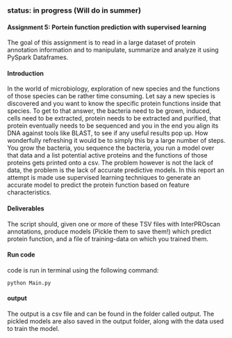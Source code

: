 ### status: in progress (Will do in summer)
#### Assignment 5: Portein function prediction with supervised learning
The goal of this assignment is to read in a large dataset of protein annotation information and to manipulate, summarize and analyze it using PySpark Dataframes.

#### Introduction
In the world of microbiology, exploration of new species and the functions of those species can be rather time consuming. Let say a new species is discovered and you want to know the specific protein functions inside that species. To get to that answer, the bacteria need to be grown, induced, cells need to be extracted, protein needs to be extracted and purified, that protein eventually needs to be sequenced and you in the end you align its DNA against tools like BLAST, to see if any useful results pop up. How wonderfully refreshing it would be to simply this by a large number of steps. You grow the bacteria, you sequence the bacteria, you run a model over that data and a list potential active proteins and the functions of those proteins gets printed onto a csv. The problem however is not the lack of data, the problem is the lack of accurate predictive models. In this report an attempt is made use supervised learning techniques to generate an accurate model to predict the protein function based on feature characteristics. 

#### Deliverables
The script should, given one or more of these TSV files with InterPROscan annotations, produce models (Pickle them to save them!) which predict protein function, and a file of training-data on which you trained them.

#### Run code
code is run in terminal using the following command:
```
python Main.py
```

#### output
The output is a csv file and can be found in the folder called output.
The pickled models are also saved in the output folder, along with the data used to train the model.
